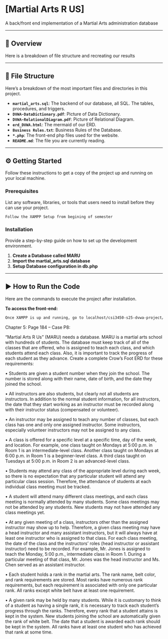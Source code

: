 # [Martial Arts R US] 

A back/front end implementation of a Martial Arts administration database

---

## 📝 Overview

Here is a breakdown of file structure and recreating our results

---

## 📂 File Structure

Here’s a breakdown of the most important files and directories in this project.

* **`martial_arts.sql`**: The backend of our database, all SQL. The tables, procedures, and triggers.
* **`DVWA-DataDictionary.pdf`**: Picture of Data Dictionary.
* **`DVWA-RelationalDiagram.pdf`**: Picture of Relational Diagram.
* **`erd_DVWA.html`**: The mermaid of our ERD.
* **`Business Rules.txt`**: Business Rules of the Database.
* **`*.php`**: The front-end php files used for the website.
* **`README.md`**: The file you are currently reading.

---

## ⚙️ Getting Started

Follow these instructions to get a copy of the project up and running on your local machine.

### Prerequisites

List any software, libraries, or tools that users need to install before they can use your project.

```bash
Follow the XAMPP Setup from begining of semester
```

### Installation

Provide a step-by-step guide on how to set up the development environment.

1.  **Create a Database called MARU**
2.  **Import the martial_arts.sql database**
3.  **Setup Database configuration in db.php**
---

## ▶️ How to Run the Code

Here are the commands to execute the project after installation.

**To access the front-end:**

```bash
Once XAMPP is up and running, go to localhost/csi3450-s25-dvwa-project/index.php
```


Chapter 5: Page 184 – Case P8:

“Martial Arts R Us” (MARU) needs a database. MARU is a martial arts school with hundreds of students. The database must keep track of all of the classes that are offered, who is assigned to teach each class, and which students attend each class. Also, it is important to track the progress of each student as they advance. Create a complete Crow’s Foot ERD for these requirements:

•	Students are given a student number when they join the school. The number is stored along with their name, date of birth, and the date they joined the school.

•	All instructors are also students, but clearly not all students are instructors. In addition to the normal student information, for all instructors, the date that they start working as an instructor must be recorded along with their instructor status (compensated or volunteer).

•	An instructor may be assigned to teach any number of classes, but each class has one and only one assigned instructor. Some instructors, especially volunteer instructors may not be assigned to any class.

•	A class is offered for a specific level at a specific time, day of the week, and location. For example, one class taught on Mondays at 5:00 p.m. in Room 1 is an intermediate-level class. Another class taught on Mondays at 6:00 p.m. in Room 1 is a beginner-level class. A third class taught on Tuesdays at 5:00 p.m. in Room 2 is an advanced-level class.

•	Students may attend any class of the appropriate level during each week, so there is no expectation that any particular student will attend any particular class session. Therefore, the attendance of students at each individual class meeting must be tracked.

•	A student will attend many different class meetings, and each class meeting is normally attended by many students. Some class meetings may not be attended by any students. New students may not have attended any class meetings yet.

•	At any given meeting of a class, instructors other than the assigned instructor may show up to help. Therefore, a given class meeting may have a head instructor and many assistant instructors, but it will always have at least one instructor who is assigned to that class. For each class meeting, the date of the class and the instructors’ roles (head instructor or assistant instructor) need to be recorded. For example, Mr. Jones is assigned to teach the Monday, 5:00 p.m., intermediate class in Room 1. During a particular meeting of that class, Mr. Jones was the head instructor and Ms. Chen served as an assistant instructor.

•	Each student holds a rank in the martial arts. The rank name, belt color, and rank requirements are stored. Most ranks have numerous rank requirements, but each requirement is associated with only one particular rank. All ranks except white belt have at least one requirement.

•	A given rank may be held by many students. While it is customary to think of a student as having a single rank, it is necessary to track each student’s progress through the ranks. Therefore, every rank that a student attains is kept in the system. New students joining the school are automatically given the rank of white belt. The date that a student is awarded each rank should be kept in the system. All ranks have at least one student who has achieved that rank at some time.